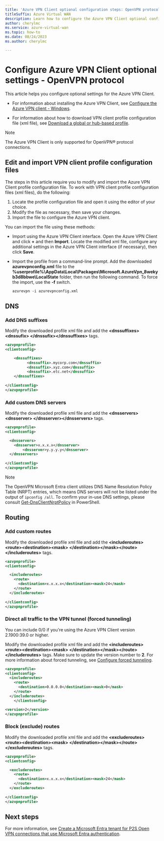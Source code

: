```yaml
---
title: 'Azure VPN Client optional configuration steps: OpenVPN protocol'
titleSuffix: Azure Virtual WAN
description: Learn how to configure the Azure VPN Client optional configuration parameters for P2S OpenVPN connections.
author: cherylmc
ms.service: azure-virtual-wan
ms.topic: how-to
ms.date: 08/24/2023
ms.author: cherylmc

---
```

# Configure Azure VPN Client optional settings - OpenVPN protocol

This article helps you configure optional settings for the Azure VPN Client.

* For information about installing the Azure VPN Client, see [Configure the Azure VPN client - Windows](openvpn-azure-ad-client.md).

* For information about how to download VPN client profile configuration file (xml file), see [Download a global or hub-based profile](global-hub-profile.md).

> [!NOTE]
> The Azure VPN Client is only supported for OpenVPN® protocol connections.
>

## <a name="xml"></a>Edit and import VPN client profile configuration files

The steps in this article require you to modify and import the Azure VPN Client profile configuration file. To work with VPN client profile configuration files (xml files), do the following:

1. Locate the profile configuration file and open it using the editor of your choice.
1. Modify the file as necessary, then save your changes.
1. Import the file to configure the Azure VPN client.

You can import the file using these methods:

* Import using the Azure VPN Client interface. Open the Azure VPN Client and click **+** and then **Import**. Locate the modified xml file, configure any additional settings in the Azure VPN Client interface (if necessary), then click **Save**.

* Import the profile from a command-line prompt. Add the downloaded **azurevpnconfig.xml** file to the **%userprofile%\AppData\Local\Packages\Microsoft.AzureVpn_8wekyb3d8bbwe\LocalState** folder, then run the following command. To force the import, use the **-f** switch.

   ```xml
   azurevpn -i azurevpnconfig.xml 
   ```

## DNS

### <a name="add-suffix"></a>Add DNS suffixes

Modify the downloaded profile xml file and add the **\<dnssuffixes>\<dnssufix> \</dnssufix>\</dnssuffixes>** tags.

```xml
<azvpnprofile>
<clientconfig>

    <dnssuffixes>
          <dnssuffix>.mycorp.com</dnssuffix>
          <dnssuffix>.xyz.com</dnssuffix>
          <dnssuffix>.etc.net</dnssuffix>
    </dnssuffixes>
    
</clientconfig>
</azvpnprofile>
```

### <a name="custom-dns"></a>Add custom DNS servers

Modify the downloaded profile xml file and add the **\<dnsservers>\<dnsserver> \</dnsserver>\</dnsservers>** tags.

```xml
<azvpnprofile>
<clientconfig>

  <dnsservers>
    <dnsserver>x.x.x.x</dnsserver>
        <dnsserver>y.y.y.y</dnsserver>
  </dnsservers>
    
</clientconfig>
</azvpnprofile>
```

> [!NOTE]
> The OpenVPN Microsoft Entra client utilizes DNS Name Resolution Policy Table (NRPT) entries, which means DNS servers will not be listed under the output of `ipconfig /all`. To confirm your in-use DNS settings, please consult [Get-DnsClientNrptPolicy](/powershell/module/dnsclient/get-dnsclientnrptpolicy) in PowerShell.
>

## Routing

### <a name="custom-routes"></a>Add custom routes

Modify the downloaded profile xml file and add the **\<includeroutes>\<route>\<destination>\<mask> \</destination>\</mask>\</route>\</includeroutes>** tags.

```xml
<azvpnprofile>
<clientconfig>

  <includeroutes>
    <route>
      <destination>x.x.x.x</destination><mask>24</mask>
    </route>
  </includeroutes>
    
</clientconfig>
</azvpnprofile>
```

### <a name="forced-tunneling"></a>Direct all traffic to the VPN tunnel (forced tunneling)

You can include 0/0 if you're using the Azure VPN Client version 2.1900:39.0 or higher.

Modify the downloaded profile xml file and add the **\<includeroutes>\<route>\<destination>\<mask> \</destination>\</mask>\</route>\</includeroutes>** tags. Make sure to update the version number to **2**. For more information about forced tunneling, see [Configure forced tunneling](how-to-forced-tunnel.md).

```xml
<azvpnprofile>
<clientconfig>
  <includeroutes>
    <route>
      <destination>0.0.0.0</destination><mask>0</mask>
    </route>
  </includeroutes>
    </clientconfig>

<version>2</version>
</azvpnprofile>
```

### <a name="exclude-routes"></a>Block (exclude) routes

Modify the downloaded profile xml file and add the **\<excluderoutes>\<route>\<destination>\<mask> \</destination>\</mask>\</route>\</excluderoutes>** tags.

```xml
<azvpnprofile>
<clientconfig>

  <excluderoutes>
    <route>
      <destination>x.x.x.x</destination><mask>24</mask>
    </route>
  </excluderoutes>
    
</clientconfig>
</azvpnprofile>
```

## Next steps

For more information, see [Create a Microsoft Entra tenant for P2S Open VPN connections that use Microsoft Entra authentication](openvpn-azure-ad-tenant.md).
